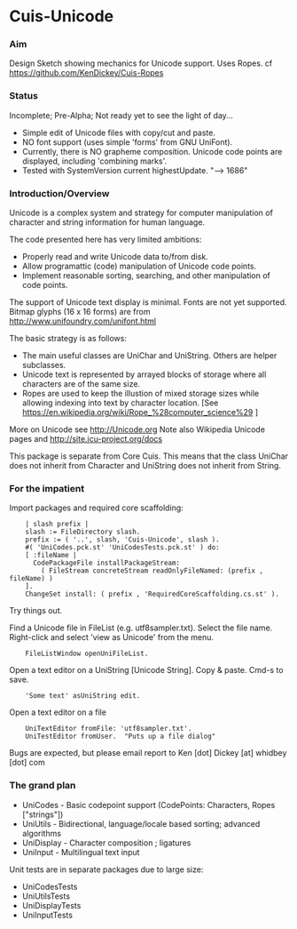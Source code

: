 Cuis-Unicode
============

### Aim

Design Sketch showing mechanics for Unicode support. Uses Ropes.
cf https://github.com/KenDickey/Cuis-Ropes


### Status

Incomplete; Pre-Alpha; Not ready yet to see the light of day...
- Simple edit of Unicode files with copy/cut and paste.
- NO font support (uses simple 'forms' from GNU UniFont).
- Currently, there is NO grapheme composition. Unicode code points are displayed, including 'combining marks'.
- Tested with
	SystemVersion current highestUpdate. "--> 1686"



### Introduction/Overview

Unicode is a complex system and strategy for computer manipulation of character and string information for human language.

The code presented here has very limited ambitions:

- Properly read and write Unicode data to/from disk.
- Allow programattic (code) manipulation of Unicode code points.
- Implement reasonable sorting, searching, and other manipulation of code points.

The support of Unicode text display is minimal.  Fonts are not yet supported.  Bitmap glyphs (16 x 16 forms) are from http://www.unifoundry.com/unifont.html

The basic strategy is as follows:
- The main useful classes are UniChar and UniString.  Others are helper subclasses.
- Unicode text is represented by arrayed blocks of storage where all characters are of the same size.
- Ropes are used to keep the illustion of mixed storage sizes while allowing indexing into text by character location.
  [See https://en.wikipedia.org/wiki/Rope_%28computer_science%29 ]

More on Unicode see http://Unicode.org
Note also Wikipedia Unicode pages and http://site.icu-project.org/docs

This package is separate from Core Cuis.
This means that the class UniChar does not inherit from Character and UniString does not inherit from String.


### For the impatient

Import packages and required core scaffolding:
````Smalltalk
    | slash prefix |
    slash := FileDirectory slash.
    prefix := ( '..', slash, 'Cuis-Unicode', slash ).
    #( 'UniCodes.pck.st' 'UniCodesTests.pck.st' ) do:
    [ :fileName |
      CodePackageFile installPackageStream:
        ( FileStream concreteStream readOnlyFileNamed: (prefix , fileName) )
    ].
    ChangeSet install: ( prefix , 'RequiredCoreScaffolding.cs.st' ).
````

Try things out.

Find a Unicode file in FileList (e.g. utf8sampler.txt). Select the file name. Right-click and select 'view as Unicode' from the menu.
````Smalltalk
	FileListWindow openUniFileList.
````
Open a text editor on a UniString [Unicode String].  Copy & paste.  Cmd-s to save.
````Smalltalk
	'Some text' asUniString edit.
````
Open a text editor on a file
````Smalltalk
	UniTextEditor fromFile: 'utf8sampler.txt'.
	UniTestEditor fromUser.  "Puts up a file dialog"
````

Bugs are expected, but please email report to  Ken [dot] Dickey [at] whidbey [dot] com


### The grand plan

- UniCodes	- Basic codepoint support (CodePoints: Characters, Ropes ["strings"])
- UniUtils	- Bidirectional, language/locale based sorting; advanced algorithms
- UniDisplay	- Character composition ; ligatures
- UniInput	- Multilingual text input

Unit tests are in separate packages due to large size:

- UniCodesTests
- UniUtilsTests
- UniDisplayTests
- UniInputTests
